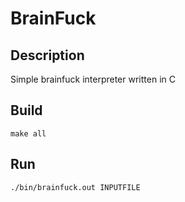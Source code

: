 # BrainFuck

## Description

Simple brainfuck interpreter written in C

## Build

~~~
make all
~~~

## Run

~~~
./bin/brainfuck.out INPUTFILE
~~~

